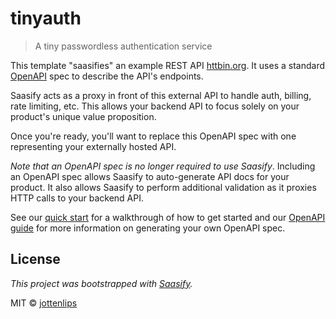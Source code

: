 # tinyauth

> A tiny passwordless authentication service

This template "saasifies" an example REST API [httbin.org](https://httpbin.org). It uses a standard [OpenAPI](https://swagger.io/specification/) spec to describe the API's endpoints.

Saasify acts as a proxy in front of this external API to handle auth, billing, rate limiting, etc. This allows your backend API to focus solely on your product's unique value proposition.

Once you're ready, you'll want to replace this OpenAPI spec with one representing your externally hosted API.

_Note that an OpenAPI spec is no longer required to use Saasify_. Including an OpenAPI spec allows Saasify to auto-generate API docs for your product. It also allows Saasify to perform additional validation as it proxies HTTP calls to your backend API.

See our [quick start](https://docs.saasify.sh/#/quick-start) for a walkthrough of how to get started and our [OpenAPI guide](https://docs.saasify.sh/#/openapi) for more information on generating your own OpenAPI spec.

## License

_This project was bootstrapped with [Saasify](https://saasify.sh)._

MIT © [jottenlips](https://github.com/jottenlips)
